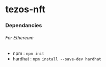# tezos-nft

### Dependancies

###### For Ethereum

- npm : `npm init`
- hardhat : `npm install --save-dev hardhat`
